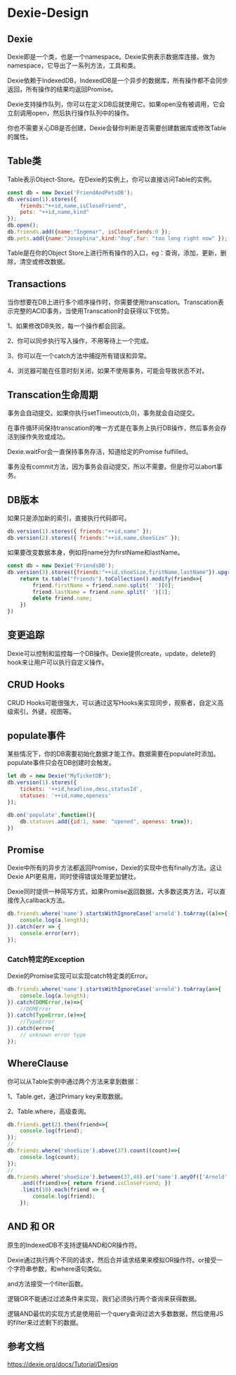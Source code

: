 # Dexie-Design

## Dexie

Dexie即是一个类，也是一个namespace。Dexie实例表示数据库连接。做为namespace，它导出了一系列方法，工具和类。

Dexie依赖于IndexedDB，IndexedDB是一个异步的数据库，所有操作都不会同步返回，所有操作的结果均返回Promise。

Dexie支持操作队列，你可以在定义DB后就使用它。如果open没有被调用，它会立刻调用open，然后执行操作队列中的操作。

你也不需要关心DB是否创建，Dexie会替你判断是否需要创建数据库或修改Table的属性。

## Table类

Table表示Object-Store。在Dexie的实例上，你可以直接访问Table的实例。

```js
const db = new Dexie('FriendAndPetsDB');
db.version(1).stores({
    friends:"++id,name,isCloseFriend",
    pets: "++id,name,kind"
});
db.open();
db.friends.add({name:"Ingemar", isCloseFriends:0 });
db.pets.add({name:"Josephina",kind:"dog",fur: "too long right now" });
```

Table是在你的Object Store上进行所有操作的入口，eg：查询，添加，更新，删除，清空或修改数据。

## Transactions

当你想要在DB上进行多个顺序操作时，你需要使用transcation。Transcation表示完整的ACID事务，当使用Transcation时会获得以下优势。

1、如果修改DB失败，每一个操作都会回滚。

2、你可以同步执行写入操作，不用等待上一个完成。

3、你可以在一个catch方法中捕捉所有错误和异常。

4、浏览器可能在任意时刻关闭，如果不使用事务，可能会导致状态不对。

## Transcation生命周期

事务会自动提交。如果你执行setTimeout(cb,0)，事务就会自动提交。

在事件循环间保持transcation的唯一方式是在事务上执行DB操作，然后事务会存活到操作失败或成功。

Dexie.waitFor会一直保持事务存活，知道给定的Promise fulfilled。

事务没有commit方法，因为事务会自动提交，所以不需要。但是你可以abort事务。

## DB版本

如果只是添加新的索引，直接执行代码即可。

```js
db.version(1).stores({ friends:"++id,name" });
db.version(2).stores({ friends:"++id,name,shoeSize" });
```

如果要改变数据本身，例如将name分为firstName和lastName。

```js
const db = new Dexie('FriendsDB');
db.version(3).stores({friends:"++id,shoeSize,firstName,lastName"}).upgrage(tx => {
    return tx.table("friends").toCollection().modify(friend=>{
        friend.firstName = friend.name.split(' ')[0];
        friend.lastName = friend.name.split(' ')[1];
        delete friend.name;
    })
})
```

## 变更追踪

Dexie可以控制和监控每一个DB操作。Dexie提供create，update，delete的hook来让用户可以执行自定义操作。

## CRUD Hooks

CRUD Hooks可能很强大，可以通过这写Hooks来实现同步，观察者，自定义高级索引，外键，视图等。

## populate事件

某些情况下，你的DB需要初始化数据才能工作。数据需要在populate时添加。populate事件只会在DB创建时会触发。

```js
let db = new Dexie("MyTicketDB");
db.version(1).stores({
    tickets: '++id,headline,desc,statusId',
    statuses: '++id,name,openess'
});

db.on('populate',function(){
    db.statuses.add({id:1, name: "opened", openess: true});
})
```

## Promise

Dexie中所有的异步方法都返回Promise，Dexie的实现中也有finally方法。这让Dexie API更易用，同时使得错误处理更加健壮。

Dexie同时提供一种简写方式，如果Promise返回数据，大多数这类方法，可以直接传入callback方法。

```js
db.friends.where('name').startsWithIgnoreCase('arnold').toArray((a)=>{
    console.log(a.length);
}).catch(err => {
    console.error(err);
});
```

### Catch特定的Exception

Dexie的Promise实现可以实现catch特定类的Error。

```js
db.friends.where('name').startsWithIgnoreCase('arnold').toArray(a=>{
    console.log(a.length);
}).catch(DOMError,(e)=>{
    //DOMError
}).catch(TypeError,(e)=>{
    //TypeError
}).catch(err=>{
    // unknown error type
});
```

## WhereClause

你可以从Table实例中通过两个方法来拿到数据：

1、Table.get，通过Primary key来取数据。

2、Table.where，高级查询。

```js
db.friends.get(2).then(friend=>{
    console.log(friend);
});
//
db.friends.where('shoeSize').above(37).count((count)=>{
    console.log(count);
});
//
db.friends.where('shoeSize').between(37,40).or('name').anyOf(['Arnold','Ingemar'])
    .and((friend)=>{ return friend.isCloseFriend; })
    .limit(10).each(friend => {
        console.log(friend);
    });
```

## AND 和 OR

原生的IndexedDB不支持逻辑AND和OR操作符。

Dexie通过执行两个不同的请求，然后合并请求结果来模拟OR操作符。or接受一个字符串参数，和where语句类似。

and方法接受一个filter函数。

逻辑OR不能通过过滤条件来实现，我们必须执行两个查询来获得数据。

逻辑AND最优的实现方式是使用前一个query查询过滤大多数数据，然后使用JS的filter来过滤剩下的数据。



## 参考文档

https://dexie.org/docs/Tutorial/Design